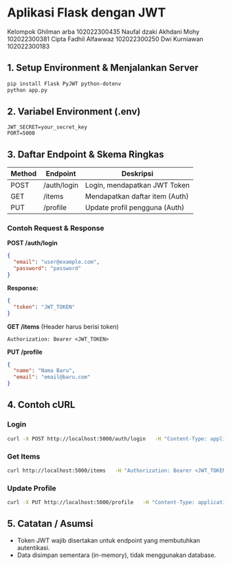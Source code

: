 # Aplikasi Flask dengan JWT
Kelompok 
Ghilman arba 102022300435
Naufal dzaki Akhdani Mohy 102022300381
Cipta Fadhil Alfawwaz 102022300250
Dwi Kurniawan 102022300183
## 1. Setup Environment & Menjalankan Server
```bash
pip install Flask PyJWT python-dotenv
python app.py
```

## 2. Variabel Environment (.env)
```
JWT_SECRET=your_secret_key
PORT=5000
```

## 3. Daftar Endpoint & Skema Ringkas

| Method | Endpoint       | Deskripsi                    |
|--------|---------------|------------------------------|
| POST   | /auth/login   | Login, mendapatkan JWT Token |
| GET    | /items        | Mendapatkan daftar item (Auth) |
| PUT    | /profile      | Update profil pengguna (Auth) |

### Contoh Request & Response

**POST /auth/login**
```json
{
  "email": "user@example.com",
  "password": "password"
}
```
**Response:**
```json
{
  "token": "JWT_TOKEN"
}
```

**GET /items** (Header harus berisi token)
```
Authorization: Bearer <JWT_TOKEN>
```

**PUT /profile**
```json
{
  "name": "Nama Baru",
  "email": "email@baru.com"
}
```

## 4. Contoh cURL

### Login
```bash
curl -X POST http://localhost:5000/auth/login   -H "Content-Type: application/json"   -d '{"email":"user@example.com","password":"password"}'
```

### Get Items
```bash
curl http://localhost:5000/items   -H "Authorization: Bearer <JWT_TOKEN>"
```

### Update Profile
```bash
curl -X PUT http://localhost:5000/profile   -H "Content-Type: application/json"   -H "Authorization: Bearer <JWT_TOKEN>"   -d '{"name":"Nama Baru"}'
```

## 5. Catatan / Asumsi
- Token JWT wajib disertakan untuk endpoint yang membutuhkan autentikasi.
- Data disimpan sementara (in-memory), tidak menggunakan database.
